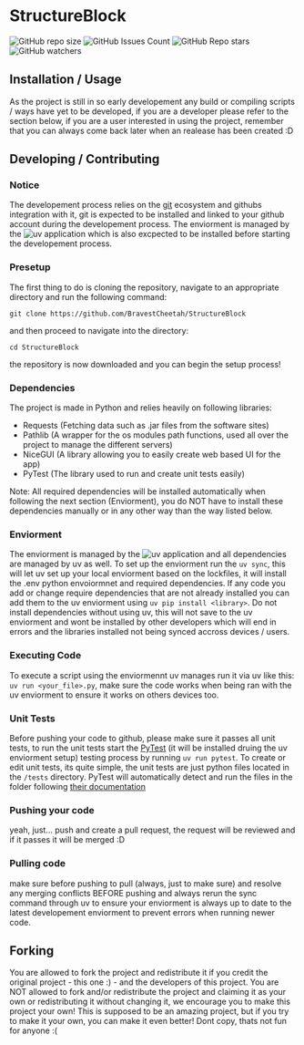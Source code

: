 # StructureBlock
![GitHub repo size](https://img.shields.io/github/repo-size/BravestCheetah/StructureBlock)
![GitHub Issues Count](https://img.shields.io/github/issues/BravestCheetah/StructureBlock) 
![GitHub Repo stars](https://img.shields.io/github/stars/BravestCheetah/StructureBlock?style=flat&color=#fff700) 
![GitHub watchers](https://img.shields.io/github/watchers/BravestCheetah/StructureBlock?style=flat)


## Installation / Usage
As the project is still in so early developement any build or compiling scripts / ways have yet to be developed, if you are a developer please refer to the section below, if you are a user interested in using the project, remember that you can always come back later when an realease has been created :D


## Developing / Contributing
### Notice
The developement process relies on the [git](https://git-scm.com/) ecosystem and githubs integration with it, git is expected to be installed and linked to your github account during the developement process.
The enviorment is managed by the ![uv](https://github.com/astral-sh/uv) application which is also excpected to be installed before starting the developement process.

### Presetup
The first thing to do is cloning the repository, navigate to an appropriate directory and run the following command: 

``git clone https://github.com/BravestCheetah/StructureBlock``

and then proceed to navigate into the directory:

``cd StructureBlock``

the repository is now downloaded and you can begin the setup process!

### Dependencies
The project is made in Python and relies heavily on following libraries:
* Requests (Fetching data such as .jar files from the software sites)
* Pathlib (A wrapper for the os modules path functions, used all over the project to manage the different servers)
* NiceGUI (A library allowing you to easily create web based UI for the app)
* PyTest (The library used to run and create unit tests easily)

Note: All required dependencies will be installed automatically when following the next section (Enviorment), you do NOT have to install these dependencies manually or in any other way than the way listed below.

### Enviorment
The enviorment is managed by the ![uv](https://github.com/astral-sh/uv) application and all dependencies are managed by uv as well.
To set up the enviorment run the `uv sync`, this will let uv set up your local enviorment based on the lockfiles, it will install the .env python envoiormnet and required dependencies.
If any code you add or change require dependencies that are not already installed you can add them to the uv enviorment using `uv pip install <library>`. Do not install dependencies without using uv, this will not save to the uv enviorment and wont be installed by other developers which will end in errors and the libraries installed not being synced accross devices / users.

### Executing Code
To execute a script using the enviormennt uv manages run it via uv like this: `uv run <your_file>.py`, make sure the code works when being ran with the uv enviorment to ensure it works on others devices too.

### Unit Tests
Before pushing your code to github, please make sure it passes all unit tests, to run the unit tests start the [PyTest](https://docs.pytest.org/en/stable/) (it will be installed druing the uv enviorment setup) testing process by running `uv run pytest`. To create or edit unit tests, its quite simple, the unit tests are just python files located in the `/tests` directory. PyTest will automatically detect and run the files in the folder following [their documentation](https://docs.pytest.org/en/stable/)

### Pushing your code
yeah, just... push and create a pull request, the request will be reviewed and if it passes it will be merged :D

### Pulling code
make sure before pushing to pull (always, just to make sure) and resolve any merging conflicts BEFORE pushing and always rerun the sync command through uv to ensure your enviorment is always up to date to the latest developement enviorment to prevent errors when running newer code.


## Forking
You are allowed to fork the project and redistribute it if you credit the original project - this one :) - and the developers of this project. 
You are NOT allowed to fork and/or redistribute the project and claiming it as your own or redistributing it without changing it, we encourage you to make this project your own! This is supposed to be an amazing project, but if you try to make it your own, you can make it even better! Dont copy, thats not fun for anyone :(
